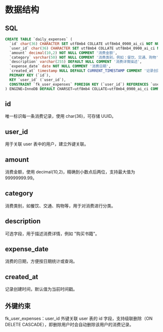 # 数据结构

## SQL

```sql
CREATE TABLE `daily_expenses` (
  `id` char(36) CHARACTER SET utf8mb4 COLLATE utf8mb4_0900_ai_ci NOT NULL COMMENT '消费记录ID',
  `user_id` char(36) CHARACTER SET utf8mb4 COLLATE utf8mb4_0900_ai_ci NOT NULL COMMENT '关联用户ID',
  `amount` decimal(10,2) NOT NULL COMMENT '消费金额',
  `category` varchar(50) NOT NULL COMMENT '消费类别，例如：餐饮、交通、购物',
  `description` varchar(255) DEFAULT NULL COMMENT '消费详情描述',
  `expense_date` date NOT NULL COMMENT '消费日期',
  `created_at` timestamp NULL DEFAULT CURRENT_TIMESTAMP COMMENT '记录创建时间',
  PRIMARY KEY (`id`),
  KEY `user_id` (`user_id`),
  CONSTRAINT `fk_user_expenses` FOREIGN KEY (`user_id`) REFERENCES `users` (`id`) ON DELETE CASCADE
) ENGINE=InnoDB DEFAULT CHARSET=utf8mb4 COLLATE=utf8mb4_0900_ai_ci COMMENT='日常消费记录表，记录用户的消费数据';
```

## id

唯一标识每一条消费记录，使用 char(36)，可存储 UUID。

## user_id

用于关联 user 表中的用户，建立外键关联。

## amount

消费金额，使用 decimal(10,2)，精确到小数点后两位，支持最大值为 99999999.99。

## category

消费类别，如餐饮、交通、购物等，用于对消费进行分类。

## description

可选字段，用于描述消费详情，例如 "购买书籍"。

## expense_date

消费的日期，方便按日期统计或查询。

## created_at

记录创建时间，默认值为当前时间戳。

## 外键约束

fk_user_expenses：user_id 外键关联 user 表的 id 字段，支持级联删除（ON DELETE CASCADE），即删除用户时会自动删除该用户的消费记录。
